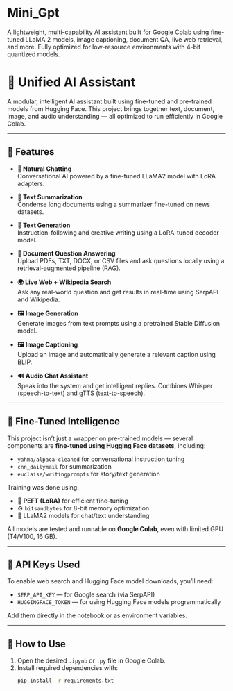 # Mini_Gpt
A lightweight, multi-capability AI assistant built for Google Colab using fine-tuned LLaMA 2 models, image captioning, document QA, live web retrieval, and more. Fully optimized for low-resource environments with 4-bit quantized models.
# 🧠 Unified AI Assistant

A modular, intelligent AI assistant built using fine-tuned and pre-trained models from Hugging Face. This project brings together text, document, image, and audio understanding — all optimized to run efficiently in Google Colab.

---

## 🚀 Features

- **💬 Natural Chatting**  
  Conversational AI powered by a fine-tuned LLaMA2 model with LoRA adapters.

- **📝 Text Summarization**  
  Condense long documents using a summarizer fine-tuned on news datasets.

- **🧾 Text Generation**  
  Instruction-following and creative writing using a LoRA-tuned decoder model.

- **📄 Document Question Answering**  
  Upload PDFs, TXT, DOCX, or CSV files and ask questions locally using a retrieval-augmented pipeline (RAG).

- **🌍 Live Web + Wikipedia Search**  
  Ask any real-world question and get results in real-time using SerpAPI and Wikipedia.

- **🖼️ Image Generation**  
  Generate images from text prompts using a pretrained Stable Diffusion model.

- **🖼️ Image Captioning**  
  Upload an image and automatically generate a relevant caption using BLIP.

- **🔊 Audio Chat Assistant**  
  Speak into the system and get intelligent replies. Combines Whisper (speech-to-text) and gTTS (text-to-speech).

---

## 🧠 Fine-Tuned Intelligence

This project isn’t just a wrapper on pre-trained models — several components are **fine-tuned using Hugging Face datasets**, including:

- `yahma/alpaca-cleaned` for conversational instruction tuning
- `cnn_dailymail` for summarization
- `euclaise/writingprompts` for story/text generation

Training was done using:
- 🧩 **PEFT (LoRA)** for efficient fine-tuning
- ⚙️ `bitsandbytes` for 8-bit memory optimization
- 🧠 LLaMA2 models for chat/text understanding

All models are tested and runnable on **Google Colab**, even with limited GPU (T4/V100, 16 GB).

---

## 🔐 API Keys Used

To enable web search and Hugging Face model downloads, you’ll need:

- `SERP_API_KEY` — for Google search (via SerpAPI)
- `HUGGINGFACE_TOKEN` — for using Hugging Face models programmatically

Add them directly in the notebook or as environment variables.

---

## 🏁 How to Use

1. Open the desired `.ipynb` or `.py` file in Google Colab.
2. Install required dependencies with:
   ```bash
   pip install -r requirements.txt
